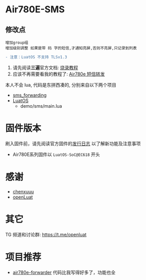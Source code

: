 # Air780E-SMS
## 修改点  
```
增加group组  
增加级别调整 如果是带 码 字的短信,才通知亮屏,否则不亮屏,只记录到列表    
```





```diff
- 注意：LuatOS 不支持 TLSv1.3
```

1. 请先阅读**三遍**官方文档: [烧录教程](https://wiki.luatos.com/boardGuide/flash.html)
2. 应该不再需要看我的教程了: [Air780e 短信转发](https://www.lshell.com/post/2023/air-780e-sms/)

本人不会 lua, 代码是东拼西凑的, 分别来自以下两个项目

- [sms_forwarding](https://github.com/chenxuuu/sms_forwarding)
- [LuatOS](https://github.com/openLuat/LuatOS)
  - demo/sms/main.lua

# 固件版本

刷入固件前，请先阅读官方固件的[发行日志](https://gitee.com/openLuat/LuatOS/releases) 以了解新功能及注意事项
  - Air780E系列固件以 `LuatOS-SoC@EC618` 开头

# 感谢

- [chenxuuu](https://github.com/chenxuuu)
- [openLuat](https://github.com/openLuat)

# 其它

TG 频道和讨论群: https://t.me/openluat

# 项目推荐

- [air780e-forwarder](https://github.com/0wQ/air780e-forwarder) 代码比我写得好多了，功能也全
